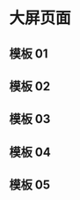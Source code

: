 # 大屏页面

## 模板 01
<PageLoader page="dv-01" local="dv-01" :options="{target:'parent', lock:true}"></PageLoader>


## 模板 02
<PageLoader page="dv-02" local="dv-02" :options="{target:'parent', lock:true}"></PageLoader>

## 模板 03
<PageLoader page="dv-03" local="dv-03" :options="{target:'parent', lock:true}"></PageLoader>

## 模板 04
<PageLoader page="dv-04" local="dv-04" :options="{target:'parent', lock:true}"></PageLoader>

## 模板 05
<PageLoader page="dv-05" local="dv-05" :options="{target:'parent', lock:true}"></PageLoader>
